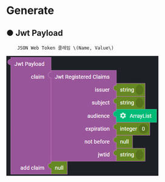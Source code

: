 # Generate

## ● Jwt Payload

        JSON Web Token 클레임 \(Name, Value\)

![](../../../../../img/assets/image%20%28273%29.png)
